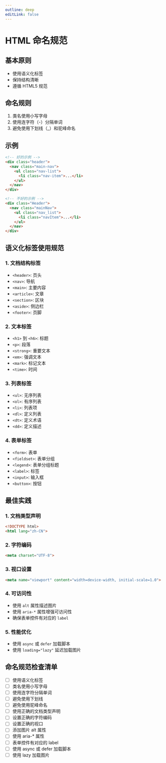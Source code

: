 ```yaml
---
outline: deep
editLink: false
---
```


# HTML 命名规范

## 基本原则
- 使用语义化标签
- 保持结构清晰
- 遵循 HTML5 规范

## 命名规则
1. 类名使用小写字母
2. 使用连字符（-）分隔单词
3. 避免使用下划线（_）和驼峰命名

## 示例
```html
<!-- 好的示例 -->
<div class="header">
  <nav class="main-nav">
    <ul class="nav-list">
      <li class="nav-item">...</li>
    </ul>
  </nav>
</div>

<!-- 不好的示例 -->
<div class="Header">
  <nav class="mainNav">
    <ul class="nav_list">
      <li class="navItem">...</li>
    </ul>
  </nav>
</div>
```

## 语义化标签使用规范

### 1. 文档结构标签
- `<header>`: 页头
- `<nav>`: 导航
- `<main>`: 主要内容
- `<article>`: 文章
- `<section>`: 区块
- `<aside>`: 侧边栏
- `<footer>`: 页脚

### 2. 文本标签
- `<h1>` 到 `<h6>`: 标题
- `<p>`: 段落
- `<strong>`: 重要文本
- `<em>`: 强调文本
- `<mark>`: 标记文本
- `<time>`: 时间

### 3. 列表标签
- `<ul>`: 无序列表
- `<ol>`: 有序列表
- `<li>`: 列表项
- `<dl>`: 定义列表
- `<dt>`: 定义术语
- `<dd>`: 定义描述

### 4. 表单标签
- `<form>`: 表单
- `<fieldset>`: 表单分组
- `<legend>`: 表单分组标题
- `<label>`: 标签
- `<input>`: 输入框
- `<button>`: 按钮

## 最佳实践

### 1. 文档类型声明
```html
<!DOCTYPE html>
<html lang="zh-CN">
```

### 2. 字符编码
```html
<meta charset="UTF-8">
```

### 3. 视口设置
```html
<meta name="viewport" content="width=device-width, initial-scale=1.0">
```

### 4. 可访问性
- 使用 `alt` 属性描述图片
- 使用 `aria-*` 属性增强可访问性
- 确保表单控件有对应的 `label`

### 5. 性能优化
- 使用 `async` 或 `defer` 加载脚本
- 使用 `loading="lazy"` 延迟加载图片

## 命名规范检查清单

- [ ] 使用语义化标签
- [ ] 类名使用小写字母
- [ ] 使用连字符分隔单词
- [ ] 避免使用下划线
- [ ] 避免使用驼峰命名
- [ ] 使用正确的文档类型声明
- [ ] 设置正确的字符编码
- [ ] 设置正确的视口
- [ ] 添加图片 alt 属性
- [ ] 使用 aria-* 属性
- [ ] 表单控件有对应的 label
- [ ] 使用 async 或 defer 加载脚本
- [ ] 使用 lazy 加载图片 